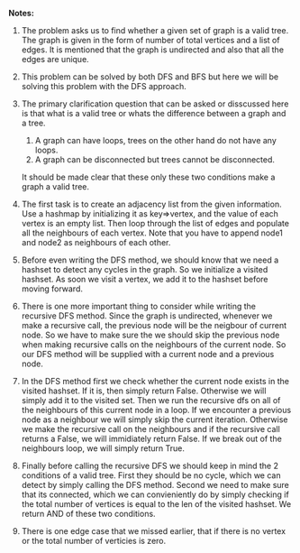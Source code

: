 **Notes:**

1. The problem asks us to find whether a given set of graph is a valid tree. The graph is given in the form of number of total vertices and a list of edges. It is mentioned that the graph is undirected and also that all the edges are unique.
2. This problem can be solved by both DFS and BFS but here we will be solving this problem with the DFS approach.
3. The primary clarification question that can be asked or disscussed here is that what is a valid tree or whats the difference between a graph and a tree.

   1. A graph can have loops, trees on the other hand do not have any loops.
   2. A graph can be disconnected but trees cannot be disconnected.

   It should be made clear that these only these two conditions make a graph a valid tree.
4. The first task is to create an adjacency list from the given information. Use a hashmap by initializing it as key=>vertex, and the value of each vertex is an empty list. Then loop through the list of edges and populate all the neighbours of each vertex. Note that you have to append node1 and node2 as neighbours of each other.
5. Before even writing the DFS method, we should know that we need a hashset to detect any cycles in the graph. So we initialize a visited hashset. As soon we visit a vertex, we add it to the hashset before moving forward.
6. There is one more important thing to consider while writing the recursive DFS method. Since the graph is undirected, whenever we make a recursive call, the previous node will be the neigbour of current node. So we have to make sure the we should skip the previous node when making recursive calls on the neighbours of the current node. So our DFS method will be supplied with a current node and a previous node.
7. In the DFS method first we check whether the current node exists in the visited hashset. If it is, then simply return False. Otherwise we will simply add it to the visited set. Then we run the recursive dfs on all of the neighbours of this current node in a loop. If we encounter a previous node as a neighbour we will simply skip the current iteration. Otherwise we make the recursive call on the neighbours and if the recursive call returns a False, we will immidiately return False. If we break out of the neighbours loop, we will simply return True.
8. Finally before calling the recursive DFS we should keep in mind the 2 conditions of a valid tree. First they should be no cycle, which we can detect by simply calling the DFS method. Second we need to make sure that its connected, which we can convieniently do by simply checking if the total number of vertices is equal to the len of the visited hashset. We return AND of these two conditions.
9. There is one edge case that we missed earlier, that if there is no vertex or the total number of verticies is zero.
